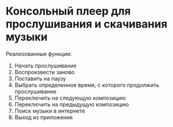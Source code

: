# Консольный плеер для прослушивания и скачивания музыки

Реализованные функции:
1) Начать прослушивание
2) Воспроизвести заново
3) Поставить на паузу
4) Выбрать определенное время, с которого продолжить прослушивание
5) Переключить на следующую композицию
6) Переключить на предыдущую композицию
7) Поиск музыки в интернете
8) Выход из приложения
